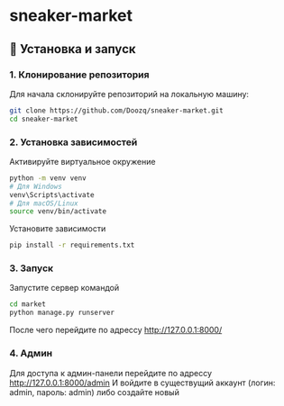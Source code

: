 # sneaker-market

## 🚀 Установка и запуск

### 1. Клонирование репозитория

Для начала склонируйте репозиторий на локальную машину:

```bash
git clone https://github.com/Doozq/sneaker-market.git
cd sneaker-market
```

### 2. Установка зависимостей

Активируйте виртуальное окружение

```bash
python -m venv venv
# Для Windows
venv\Scripts\activate
# Для macOS/Linux
source venv/bin/activate
```

Установите зависимости
```bash
pip install -r requirements.txt
```

### 3. Запуск

Запустите сервер командой
```bash
cd market
python manage.py runserver
```

После чего перейдите по адрессу http://127.0.0.1:8000/

### 4. Админ

Для доступа к админ-панели перейдите по адрессу http://127.0.0.1:8000/admin
И войдите в существущий аккаунт (логин: admin, пароль: admin) либо создайте новый